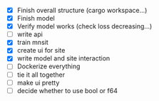 - [x] Finish overall structure (cargo workspace...)
- [x] Finish model
- [x] Verify model works (check loss decreasing...)
- [ ] write api
- [x] train mnsit
- [x] create ui for site
- [x] write model and site interaction
- [ ] Dockerize everything
- [ ] tie it all together
- [ ] make ui pretty
- [ ] decide whether to use bool or f64
